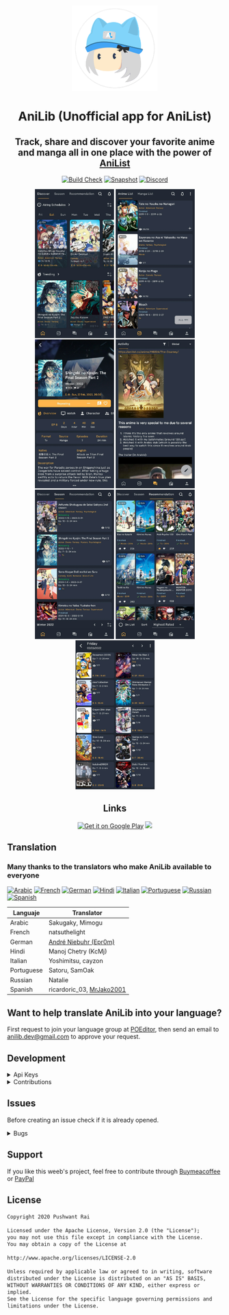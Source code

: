 <p align="center">
        <img width="200px" src=".github/assets/anilib_icon.png">
</p>

<h1 align="center">AniLib (Unofficial app for AniList)</h1>

<h2 align="center">Track, share and discover your favorite anime and manga all in one place with the power of <a href="https://anilist.co/">AniList</h2>
        
<div align="center">

[![Build Check](https://github.com/rev0lgenX/AniLib/workflows/AniLib%20build%20check/badge.svg?branch=dev&event=push)](https://github.com/rev0lgenX/AniLib/actions)
[![Snapshot](https://img.shields.io/github/v/release/rev0lgenX/AniLib-Snapshot?label=Snapshot)](https://github.com/rev0lgenX/AniLib-Snapshot/releases)
[![Discord](https://img.shields.io/discord/762249048748589066?color=%236E85D3&label=Discord&logo=Discord)](https://discord.gg/Gd2TVQT)
</div>
        
<p align="center">
        <img width="185px" src=".github/assets/1a.jpg"/>
        <img width="185px" src=".github/assets/1b.jpg"/>
        <img width="185px" src=".github/assets/1c.jpg"/>
        <img width="185px" src=".github/assets/1d.jpg"/>
        <img width="185px" src=".github/assets/2a.jpg"/>
        <img width="185px" src=".github/assets/2b.jpg"/>
        <img width="185px" src=".github/assets/2c.jpg"/>
</p>
        
<h2 align="center">Links</h2>

<div align="center">
        
<a href='https://play.google.com/store/apps/details?id=com.revolgenx.anilib&hl=en&gl=US&pcampaignid=pcampaignidMKT-Other-global-all-co-prtnr-py-PartBadge-Mar2515-1'  target="_blank"><img alt='Get it on Google Play' src='https://play.google.com/intl/en_us/badges/static/images/badges/en_badge_web_generic.png' width="200px"/></a>
<a href="https://anilib.onrender.com" target="_blank"><img src="https://raw.githubusercontent.com/rev0lgenX/AniLib/master/.github/assets/anilib_icon.png" width="70px"/></a>
</div>

## Translation
        
### Many thanks to the translators who make AniLib available to everyone
        
[![Arabic](https://img.shields.io/poeditor/progress/383723/ar?style=flat-square&token=c3d1af31e50c5f13084f923522f05a55)](https://poeditor.com/join/project?hash=d9NRHxgZSb)
[![French](https://img.shields.io/poeditor/progress/383723/fr?style=flat-square&token=c3d1af31e50c5f13084f923522f05a55)](https://poeditor.com/join/project?hash=d9NRHxgZSb)
[![German](https://img.shields.io/poeditor/progress/383723/de?style=flat-square&token=c3d1af31e50c5f13084f923522f05a55)](https://poeditor.com/join/project?hash=d9NRHxgZSb)
[![Hindi](https://img.shields.io/poeditor/progress/383723/hi?style=flat-square&token=c3d1af31e50c5f13084f923522f05a55)](https://poeditor.com/join/project?hash=d9NRHxgZSb)
[![Italian](https://img.shields.io/poeditor/progress/383723/it?style=flat-square&token=c3d1af31e50c5f13084f923522f05a55)](https://poeditor.com/join/project?hash=d9NRHxgZSb)
[![Portuguese](https://img.shields.io/poeditor/progress/383723/pt?style=flat-square&token=c3d1af31e50c5f13084f923522f05a55)](https://poeditor.com/join/project?hash=d9NRHxgZSb)
[![Russian](https://img.shields.io/poeditor/progress/383723/ru?style=flat-square&token=c3d1af31e50c5f13084f923522f05a55)](https://poeditor.com/join/project?hash=d9NRHxgZSb)
[![Spanish](https://img.shields.io/poeditor/progress/383723/es?style=flat-square&token=c3d1af31e50c5f13084f923522f05a55)](https://poeditor.com/join/project?hash=d9NRHxgZSb)

| Languaje | Translator |
| --- | --- |
| Arabic | Sakugaky, Mimogu |
| French | natsuthelight |
| German | [André Niebuhr (Epr0m)](https://anilist.co/user/Epr0m/) |
| Hindi | Manoj Chetry (KcMj) |
| Italian | Yoshimitsu, cayzon |
| Portuguese | Satoru, SamOak |
| Russian | Natalie |
| Spanish | ricardoric_03, [MrJako2001](https://anilist.co/user/MrJaco/) |

## Want to help translate AniLib into your language?
        
First request to join your language group at [POEditor](https://poeditor.com/join/project?hash=d9NRHxgZSb), then send an email to anilib.dev@gmail.com to approve your request.
                                                                                                                  
## Development
<details><summary>Api Keys</summary>
        
Supply AniList Api Keys into `secret.properties`.

Rename file `example.secret.properties` to `secret.properties` and add properties as required in root project folder.
 
</details>

<details><summary>Contributions</summary>
        
* Always create pull request to master branch.<br>
* Please pull to latest before sending pull request to avoid merge conflict.<br>
* Create description about what it does or solve.<br>

</details>

## Issues
Before creating an issue check if it is already opened. 

<details><summary>Bugs</summary>
        
* Check if bug is already fixed.<br>
* Create an issue with steps to reproduce the bug and a screenshot would help.
* Report/Discuss about the issue in chat if you are unsure about it. [![Discord Issue](https://img.shields.io/discord/762249048748589066?logo=Discord)](https://discord.gg/AtqszAG)

</details>

## Support
If you like this weeb's project, feel free to contribute through [Buymeacoffee](https://www.buymeacoffee.com/9qP65KlG4) or [PayPal](https://paypal.me/rev0lgenX?locale.x=en_US)    
        
## License

    Copyright 2020 Pushwant Rai
    
    Licensed under the Apache License, Version 2.0 (the "License");
    you may not use this file except in compliance with the License.
    You may obtain a copy of the License at
    
    http://www.apache.org/licenses/LICENSE-2.0
    
    Unless required by applicable law or agreed to in writing, software
    distributed under the License is distributed on an "AS IS" BASIS,
    WITHOUT WARRANTIES OR CONDITIONS OF ANY KIND, either express or implied.
    See the License for the specific language governing permissions and
    limitations under the License.
